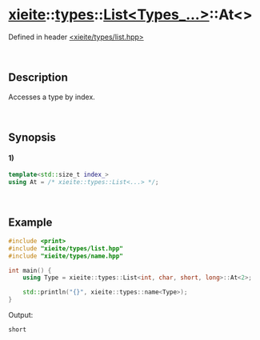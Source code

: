 # [xieite](../../../../../xieite.md)\:\:[types](../../../../../types.md)\:\:[List<Types_...>](../../../list.md)\:\:At\<\>
Defined in header [<xieite/types/list.hpp>](../../../../../../include/xieite/types/list.hpp)

&nbsp;

## Description
Accesses a type by index.

&nbsp;

## Synopsis
#### 1)
```cpp
template<std::size_t index_>
using At = /* xieite::types::List<...> */;
```

&nbsp;

## Example
```cpp
#include <print>
#include "xieite/types/list.hpp"
#include "xieite/types/name.hpp"

int main() {
    using Type = xieite::types::List<int, char, short, long>::At<2>;

    std::println("{}", xieite::types::name<Type>);
}
```
Output:
```
short
```

